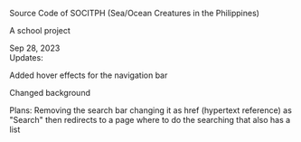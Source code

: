 Source Code of SOCITPH (Sea/Ocean Creatures in the Philippines)

A school project

Sep 28, 2023  
Updates: 

Added hover effects for the navigation bar 

Changed background 
 
Plans: 
Removing the search bar changing it as href (hypertext reference) as "Search" then redirects to a page where to do the searching that also has a list
